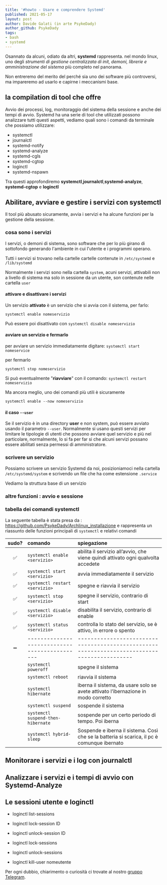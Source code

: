 ```yaml
---
title: '#howto - Usare e comprendere Systemd' 
published: 2021-05-17
layout: post 
author: Davide Galati (in arte PsykeDady)
author_github: PsykeDady
tags: 
- bash 
- systemd 
---
```


Osannato da alcuni, odiato da altri, **systemd** rappresenta. nel mondo linux, uno degli *strumenti di gestione centralizzata di init, demoni, librerie e amministrazione del sistema* più completo nel panorama. 

Non entreremo del merito del perché sia uno dei software più controversi, ma impareremo ad usarlo e capirne i meccanismi base.



## la compilation di tool che offre

Avvio dei processi, log, monitoraggio del sistema della sessione e anche dei tempi di avvio. Systemd ha una serie di tool che utilizzati possono analizzare tutti questi aspetti, vediamo quali sono i comandi da terminale che possiamo utilizzare: 

- systemctl
- journalctl
- systemd-notify
- systemd-analyze
- systemd-cgls
- systemd-cgtop
- loginctl
- systemd-nspawn

Tra questi approfondiremo **systemctl**,**journalctl**,**systemd-analyze**, **systemd-cgtop** e **loginctl** 


## Abilitare, avviare e gestire i servizi con systemctl

Il tool più abusato sicuramente, avvia i servizi  e ha alcune funzioni per la gestione della sessione.

### cosa sono i servizi

I servizi, o demoni di sistema, sono software che per lo più girano di sottofondo generando l'ambiente in cui l'utente e i programmi operano.

Tutti i servizi si trovano nella cartelle cartelle contenute in `/etc/systemd` e `/lib/systemd`

Normalmente i servizi sono nella cartella `system`,  acuni servizi, attivabili non a livello di sistema ma solo in sessione da un utente, son contenute nelle cartella `user`

#### attivare e disattivare i servizi

Un servizio **attivato** è un servizio che si avvia con il sistema, per farlo:  

`systemctl enable nomeservizio`   

Può essere poi disattivato con `systemctl disable nomeservizio` 

#### avviare un servizio e fermarlo

per avviare un servizio immediatamente digitare: 
`systemctl start nomeservice`   

per fermarlo 

`systemctl stop nomeservizio `  



Si può eventualmente "**riavviare**" con il comando: 
`systemctl restart nomeservizio `  

Ma ancora meglio, uno dei comandi più utili è sicuramente   

`systemctl enable --now nomeservizio`  

#### il caso `--user`

Se il servizio è in una directory **user** e non system, può essere avviato usando il parametro `--user`. Normalmente si usano questi servizi per limitare le tipologie di utenti che possono avviare quel servizio e più nel particolare, normalmente, lo si fa per far si che alcuni servizi possano essere abilitati senza permessi di amministratore.

### scrivere un servizio

Possiamo scrivere un servizio Systemd da noi, posizioniamoci nella cartella `/etc/systemd/system` e scrivendo un file che ha come estensione `.service` 

Vediamo la struttura base di un servizio 



### altre funzioni : avvio e sessione

### tabella dei comandi systemctl

La seguente tabella è stata presa da : https://github.com/PsykeDady/Archlinux_installazione e rappresenta un riassunto delle funzioni principali di `systemctl` e relativi comandi

|       sudo?        | comando                                       | spiegazione                                                  |
| :----------------: | :-------------------------------------------- | :----------------------------------------------------------- |
| :white_check_mark: | `systemctl enable <servizio>`                 | abilita il servizio all’avvio, che viene quindi attivato ogni qualvolta accedete |
| :white_check_mark: | `systemctl start <servizio>`                  | avvia immediatamente il servizio                             |
| :white_check_mark: | `systemctl restart <servizio>`                | spegne e riavvia il servizio                                 |
| :white_check_mark: | `systemctl stop <servizio>`                   | spegne il servizio, contrario di start                       |
| :white_check_mark: | `systemctl disable <servizio>`                | disabilita il servizio, contrario di enable                  |
| :white_check_mark: | `systemctl status <servizio>`                 | controlla lo stato del servizio, se è attivo, in errore o spento |
| :heavy_minus_sign: | --------------------------------------------- | -------------------------------------------------------------------------------------------- |
|                    | `systemctl poweroff`                          | spegne il sistema                                            |
|                    | `systemctl reboot`                            | riavvia il sistema                                           |
|                    | `systemctl hibernate`                         | iberna il sistema, da usare solo se avete  attivato l’ibernazione in modo corretto |
|                    | `systemctl suspend`                           | sospende il sistema                                          |
|                    | `systemctl suspend-then-hibernate`            | sospende per un certo periodo di tempo.  Poi iberna          |
|                    | `systemctl hybrid-sleep`                      | Sospende e iberna il sistema. Così che se la batteria si scarica, il pc è comunque ibernato |



## Monitorare i servizi e i log con journalctl



## Analizzare i servizi e i tempi di avvio con Systemd-Analyze



## Le sessioni utente e loginctl



- loginctl list-sessions

- loginctl lock-session ID 
- loginctl unlock-session ID 
- loginctl lock-sessions
- loginctl unlock-sessions
- loginctl kill-user nomeutente




Per ogni dubbio, chiarimento o curiosità ci trovate al nostro [gruppo Telegram](https://t.me/linuxpeople).